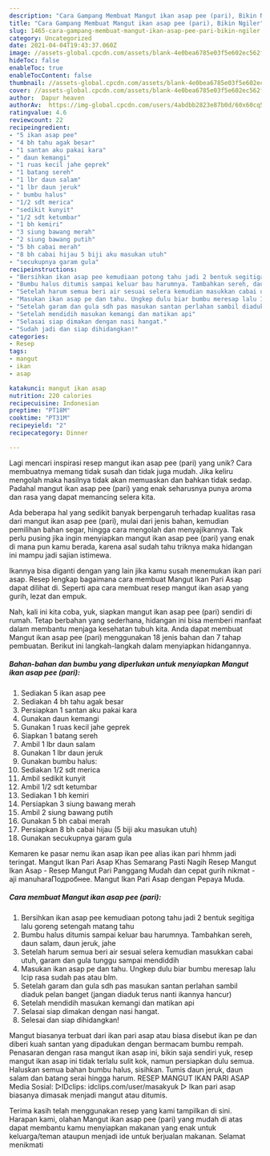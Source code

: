 ```yaml
---
description: "Cara Gampang Membuat Mangut ikan asap pee (pari), Bikin Ngiler"
title: "Cara Gampang Membuat Mangut ikan asap pee (pari), Bikin Ngiler"
slug: 1465-cara-gampang-membuat-mangut-ikan-asap-pee-pari-bikin-ngiler
category: Uncategorized
date: 2021-04-04T19:43:37.060Z
image: //assets-global.cpcdn.com/assets/blank-4e0bea6785e03f5e602ec562f230caae08da540cada707380b4fe1bbebba43da.png
hideToc: false
enableToc: true
enableTocContent: false
thumbnail: //assets-global.cpcdn.com/assets/blank-4e0bea6785e03f5e602ec562f230caae08da540cada707380b4fe1bbebba43da.png
cover: //assets-global.cpcdn.com/assets/blank-4e0bea6785e03f5e602ec562f230caae08da540cada707380b4fe1bbebba43da.png
author:  Dapur heaven
authorAv:  https://img-global.cpcdn.com/users/4abdbb2823e87b0d/60x60cq50/avatar.jpg
ratingvalue: 4.6
reviewcount: 22
recipeingredient:
- "5 ikan asap pee"
- "4 bh tahu agak besar"
- "1 santan aku pakai kara"
- " daun kemangi"
- "1 ruas kecil jahe geprek"
- "1 batang sereh"
- "1 lbr daun salam"
- "1 lbr daun jeruk"
- " bumbu halus"
- "1/2 sdt merica"
- "sedikit kunyit"
- "1/2 sdt ketumbar"
- "1 bh kemiri"
- "3 siung bawang merah"
- "2 siung bawang putih"
- "5 bh cabai merah"
- "8 bh cabai hijau 5 biji aku masukan utuh"
- "secukupnya garam gula"
recipeinstructions:
- "Bersihkan ikan asap pee kemudiaan potong tahu jadi 2 bentuk segitiga lalu goreng setengah matang tahu"
- "Bumbu halus ditumis sampai keluar bau harumnya. Tambahkan sereh, daun salam, daun jeruk, jahe"
- "Setelah harum semua beri air sesuai selera kemudian masukkan cabai utuh, garam dan gula tunggu sampai mendiddih"
- "Masukan ikan asap pe dan tahu. Ungkep dulu biar bumbu meresap lalu Icip rasa sudah pas atau blm."
- "Setelah garam dan gula sdh pas masukan santan perlahan sambil diaduk pelan banget (jangan diaduk terus nanti ikannya hancur)"
- "Setelah mendidih masukan kemangi dan matikan api"
- "Selasai siap dimakan dengan nasi hangat."
- "Sudah jadi dan siap dihidangkan!"
categories:
- Resep
tags:
- mangut
- ikan
- asap

katakunci: mangut ikan asap 
nutrition: 220 calories
recipecuisine: Indonesian
preptime: "PT18M"
cooktime: "PT31M"
recipeyield: "2"
recipecategory: Dinner

---
```



Lagi mencari inspirasi resep mangut ikan asap pee (pari) yang unik? Cara membuatnya memang tidak susah dan tidak juga mudah. Jika keliru mengolah maka hasilnya tidak akan memuaskan dan bahkan tidak sedap. Padahal mangut ikan asap pee (pari) yang enak seharusnya punya aroma dan rasa yang dapat memancing selera kita.


Ada beberapa hal yang sedikit banyak berpengaruh terhadap kualitas rasa dari mangut ikan asap pee (pari), mulai dari jenis bahan, kemudian pemilihan bahan segar, hingga cara mengolah dan menyajikannya. Tak perlu pusing jika ingin menyiapkan mangut ikan asap pee (pari) yang enak di mana pun kamu berada, karena asal sudah tahu triknya maka hidangan ini mampu jadi sajian istimewa.

Ikannya bisa diganti dengan yang lain jika kamu susah menemukan ikan pari asap. Resep lengkap bagaimana cara membuat Mangut Ikan Pari Asap dapat dilihat di. Seperti apa cara membuat resep mangut ikan asap yang gurih, lezat dan empuk.


Nah, kali ini kita coba, yuk, siapkan mangut ikan asap pee (pari) sendiri di rumah. Tetap berbahan yang sederhana, hidangan ini bisa memberi manfaat dalam membantu menjaga kesehatan tubuh kita. Anda dapat membuat Mangut ikan asap pee (pari) menggunakan 18 jenis bahan dan 7 tahap pembuatan. Berikut ini langkah-langkah dalam menyiapkan hidangannya.

<!--inarticleads1-->

##### Bahan-bahan dan bumbu yang diperlukan untuk menyiapkan Mangut ikan asap pee (pari):

1. Sediakan 5 ikan asap pee
1. Sediakan 4 bh tahu agak besar
1. Persiapkan 1 santan aku pakai kara
1. Gunakan  daun kemangi
1. Gunakan 1 ruas kecil jahe geprek
1. Siapkan 1 batang sereh
1. Ambil 1 lbr daun salam
1. Gunakan 1 lbr daun jeruk
1. Gunakan  bumbu halus:
1. Sediakan 1/2 sdt merica
1. Ambil sedikit kunyit
1. Ambil 1/2 sdt ketumbar
1. Sediakan 1 bh kemiri
1. Persiapkan 3 siung bawang merah
1. Ambil 2 siung bawang putih
1. Gunakan 5 bh cabai merah
1. Persiapkan 8 bh cabai hijau (5 biji aku masukan utuh)
1. Gunakan secukupnya garam gula


Kemaren ke pasar nemu ikan asap ikan pee alias ikan pari hhmm jadi teringat. Mangut Ikan Pari Asap Khas Semarang Pasti Nagih Resep Mangut Ikan Asap - Resep Mangut Pari Panggang Mudah dan cepat gurih nikmat - aji manuharaПодробнее. Mangut Ikan Pari Asap dengan Pepaya Muda. 

<!--inarticleads2-->

##### Cara membuat Mangut ikan asap pee (pari):

1. Bersihkan ikan asap pee kemudiaan potong tahu jadi 2 bentuk segitiga lalu goreng setengah matang tahu
1. Bumbu halus ditumis sampai keluar bau harumnya. Tambahkan sereh, daun salam, daun jeruk, jahe
1. Setelah harum semua beri air sesuai selera kemudian masukkan cabai utuh, garam dan gula tunggu sampai mendiddih
1. Masukan ikan asap pe dan tahu. Ungkep dulu biar bumbu meresap lalu Icip rasa sudah pas atau blm.
1. Setelah garam dan gula sdh pas masukan santan perlahan sambil diaduk pelan banget (jangan diaduk terus nanti ikannya hancur)
1. Setelah mendidih masukan kemangi dan matikan api
1. Selasai siap dimakan dengan nasi hangat.
1. Selesai dan siap dihidangkan!

Mangut biasanya terbuat dari ikan pari asap atau biasa disebut ikan pe dan diberi kuah santan yang dipadukan dengan bermacam bumbu rempah. Penasaran dengan rasa mangut ikan asap ini, bikin saja sendiri yuk, resep mangut ikan asap ini tidak terlalu sulit kok, namun persiapkan dulu semua. Haluskan semua bahan bumbu halus, sisihkan. Tumis daun jeruk, daun salam dan batang serai hingga harum. RESEP MANGUT IKAN PARI ASAP Media Sosial: ▻IDclips: idclips.com/user/masakyuk ▻ Ikan pari asap biasanya dimasak menjadi mangut atau ditumis. 

Terima kasih telah menggunakan resep yang kami tampilkan di sini. Harapan kami, olahan Mangut ikan asap pee (pari) yang mudah di atas dapat membantu kamu menyiapkan makanan yang enak untuk keluarga/teman ataupun menjadi ide untuk berjualan makanan. Selamat menikmati

